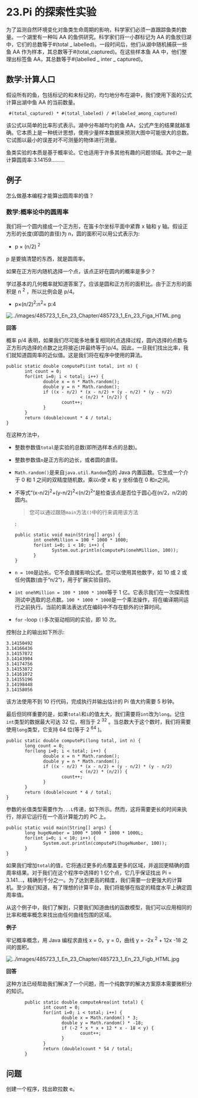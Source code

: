 # 23.Pi 的探索性实验

为了监测自然环境变化对鱼类生命周期的影响，科学家们必须一直跟踪鱼类的数量。一个湖里有一种叫 AA 的鱼供研究。科学家们将一小群标记为 AA 的鱼放归湖中，它们的总数等于#(total _ labelled)。一段时间后，他们从湖中随机捕获一些鱼 AA 作为样本，其总数等于#(total_captured)。在这些样本鱼 AA 中，他们整理出标签鱼 AA，其总数等于#(labelled _ inter _ captured)。

## 数学:计算人口

假设所有的鱼，包括标记的和未标记的，均匀地分布在湖中，我们使用下面的公式计算出湖中鱼 AA 的当前数量。

```
 #(total_captured) * #(total_labeled) / #(labeled_among_captured)

```

该公式以简单的比率形式表示。湖中分布越均匀的鱼 AA，公式产生的结果就越准确。它本质上是一种统计思想，使用少量样本数据来预测大图中可能很大的总数。它试图以最小的误差对不可测量的物体进行测量。

鱼类实验的本质是基于概率论。它也适用于许多其他有趣的问题领域。其中之一是计算圆周率:3.14159.........

## 例子

怎么做基本编程才能算出圆周率的值？

### 数学:概率论中的圆周率

我们将一个圆内接成一个正方形，在笛卡尔坐标平面中紧靠 x 轴和 y 轴。假设正方形的长度(即圆的直径)为 n，圆的面积可以用公式表示为:

*   p × (n/2) <sup>2</sup>

p 是要搞清楚的东西，就是圆周率。

如果在正方形内随机选择一个点，该点正好在圆内的概率是多少？

学过基本的几何概率就知道答案了。应该是圆和正方形的面积比。由于正方形的面积是 n <sup>2</sup> ，所以比例会是 p/4。

*   p×(n/2)<sup>2</sup>:n<sup>2</sup>= p:4

![../images/485723_1_En_23_Chapter/485723_1_En_23_Figa_HTML.png](../images/485723_1_En_23_Chapter/485723_1_En_23_Figa_HTML.png)

**回答**

概率 p/4 表明，如果我们尽可能多地重复相同的点选择过程，圆内选择的点数与正方形内选择的点数之比将接近(并最终等于)p/4。因此，一旦我们找出比率，我们就知道圆周率的近似值。这是我们将在程序中使用的算法。

```
public static double computePi(int total, int n) {
       int count = 0;
       for(int i=0; i < total; i++) {
              double x = n * Math.random();
              double y = n * Math.random();
              if ((x - n/2) * (x - n/2) + (y - n/2) * (y - n/2)
                            < (n/2) * (n/2)) {
                     count++;
              }
       }
       return (double)count * 4 / total;
}

```

在这种方法中，

*   整数参数值`total`是实验的总数(即所选样本点的总数)。

*   整数参数值`n`是正方形的边长，或者圆的直径。

*   `Math.random()`是来自`java.util.Random`包的 Java 内置函数。它生成一个介于 0 和 1 之间的双精度随机数。乘以`n`使 x 和 y 坐标值在 0 和`n`之间。

*   不等式“(x-n/2)<sup>2</sup>+(y-n/2)<sup>2</sup><(n/2)<sup>2</sup>”是检查该点是否位于圆心在(n/2，n/2)的圆内。

    > 您可以通过跟随`main`方法`()`中的行来调用该方法

    :

    ```
    public static void main(String[] args) {
           int onehMillion = 100 * 1000 * 1000;
           for(int i=0; i < 10; i++) {
                  System.out.println(computePi(onehMillion, 100));
           }
    }

    ```

*   `n = 100`是边长。它不会直接影响公式。您可以使用其他数字，如 10 或 2 或任何偶数(由于“n/2”)，用于扩展实验目的。

*   `int onehMillion = 100 * 1000 * 1000`等于 1 亿。它表示我们在一次探索性测试中选取的总点数。`100 * 1000 * 1000`是一个乘法操作，将在编译期间运行之前执行。当前的乘法表达式在编码中不存在额外的计算时间。

*   `for` -loop `()`多次驱动相同的实验，即 10 次。

控制台上的输出如下所示:

```
3.14150492
3.14166436
3.14157872
3.14143904
3.14174756
3.14153872
3.14161072
3.14155196
3.14198448
3.14158056

```

该方法使用不到 10 行代码，完成执行并输出估计的 Pi 值大约需要 5 秒钟。

最后但同样重要的是，如果`total`和`i`的值太大，我们需要将`int`改为`long`。记住`int`类型的数据最大可达 32 位，相当于 2 <sup>32</sup> 。当总数大于这个数时，我们将需要使用`long`类型，它支持 64 位(等于 2 <sup>64</sup> )。

```
public static double computePi(long total, int n) {
       long count = 0;
       for(long i=0; i < total; i++) {
              double x = n * Math.random();
              double y = n * Math.random();
              if ((x - n/2) * (x - n/2) + (y - n/2) * (y - n/2)
                            < (n/2) * (n/2)) {
                     count++;
              }
       }
       return (double)count * 4 / total;
}

```

参数的长值类型需要作为`...L`传递，如下所示。然而，这将需要更长的时间来执行，除非它运行在一个高计算能力的 PC 上。

```
public static void main(String[] args) {
       long hugeNumber = 1000 * 1000 * 1000 * 1000L;
       for(int i=0; i < 10; i++) {
              System.out.println(computePi(hugeNumber, 100));
       }
}

```

如果我们增加`total`的值，它将通过更多的点覆盖更多的区域，并返回更精确的圆周率结果。对于我们在这个程序中选择的 1 亿个点，它几乎保证找出 Pi = 3.141...，精确到千分之一。为了达到更高的精度，我们需要一台更强大的计算机。至少我们知道，有了理想的计算平台，我们将能够在指定的精度水平上确定圆周率值。

从这个例子中，我们了解到，只要我们知道曲线的函数模型，我们可以应用相同的比率和概率概念来找出由任何曲线包围的区域。

**例子**

牢记概率概念，用 Java 编程求直线 x = 0，y = 0，曲线 y = -2x <sup>2</sup> + 12x -18 之间的面积。

![../images/485723_1_En_23_Chapter/485723_1_En_23_Figb_HTML.jpg](../images/485723_1_En_23_Chapter/485723_1_En_23_Figb_HTML.jpg)

**回答**

这种方法已经帮助我们解决了一个问题，而一个纯数学的解决方案原本需要微积分的知识。

```
       public static double computeArea(int total) {
              int count = 0;
              for(int i=0; i < total; i++) {
                     double x = Math.random() * 3;
                     double y = Math.random() * -18;
                     if (-2 * x * x + 12 * x - 18 < y) {
                            count++;
                     }
              }
              return (double)count * 54 / total;
       }

```

## 问题

创建一个程序，找出欧拉数 e。